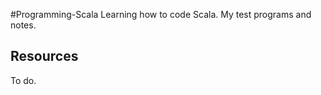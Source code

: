 #Programming-Scala
Learning how to code Scala. My test programs and notes.

## Resources

To do.





